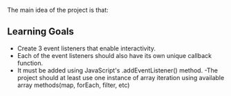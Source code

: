 The main idea of the project is that:

## Learning Goals

- Create 3 event listeners that enable interactivity. 
- Each of the event listeners should also have its own unique callback function.
- It must be added using JavaScript's .addEventListener() method. 
-The project should at least use one instance of array iteration using available array methods(map, forEach, filter, etc)

